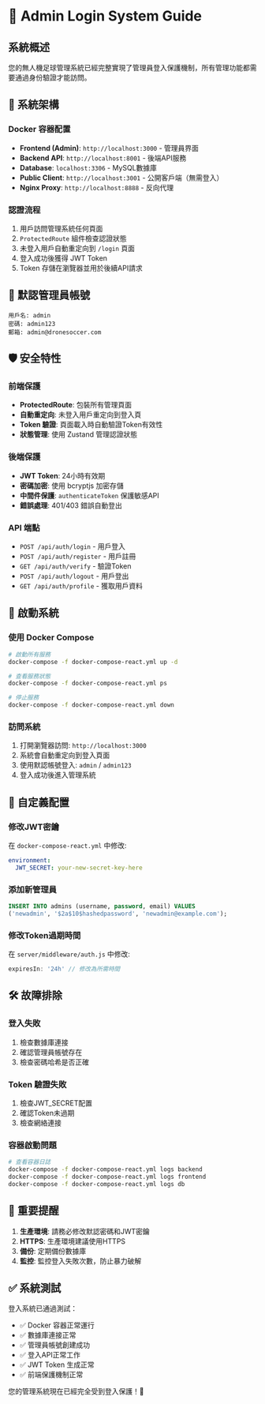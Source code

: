 # 🔐 Admin Login System Guide

## 系統概述
您的無人機足球管理系統已經完整實現了管理員登入保護機制，所有管理功能都需要通過身份驗證才能訪問。

## 🚀 系統架構

### Docker 容器配置
- **Frontend (Admin)**: `http://localhost:3000` - 管理員界面
- **Backend API**: `http://localhost:8001` - 後端API服務
- **Database**: `localhost:3306` - MySQL數據庫
- **Public Client**: `http://localhost:3001` - 公開客戶端（無需登入）
- **Nginx Proxy**: `http://localhost:8888` - 反向代理

### 認證流程
1. 用戶訪問管理系統任何頁面
2. `ProtectedRoute` 組件檢查認證狀態
3. 未登入用戶自動重定向到 `/login` 頁面
4. 登入成功後獲得 JWT Token
5. Token 存儲在瀏覽器並用於後續API請求

## 🔑 默認管理員帳號

```
用戶名: admin
密碼: admin123
郵箱: admin@dronesoccer.com
```

## 🛡️ 安全特性

### 前端保護
- **ProtectedRoute**: 包裝所有管理頁面
- **自動重定向**: 未登入用戶重定向到登入頁
- **Token 驗證**: 頁面載入時自動驗證Token有效性
- **狀態管理**: 使用 Zustand 管理認證狀態

### 後端保護
- **JWT Token**: 24小時有效期
- **密碼加密**: 使用 bcryptjs 加密存儲
- **中間件保護**: `authenticateToken` 保護敏感API
- **錯誤處理**: 401/403 錯誤自動登出

### API 端點
- `POST /api/auth/login` - 用戶登入
- `POST /api/auth/register` - 用戶註冊
- `GET /api/auth/verify` - 驗證Token
- `POST /api/auth/logout` - 用戶登出
- `GET /api/auth/profile` - 獲取用戶資料

## 🚀 啟動系統

### 使用 Docker Compose
```bash
# 啟動所有服務
docker-compose -f docker-compose-react.yml up -d

# 查看服務狀態
docker-compose -f docker-compose-react.yml ps

# 停止服務
docker-compose -f docker-compose-react.yml down
```

### 訪問系統
1. 打開瀏覽器訪問: `http://localhost:3000`
2. 系統會自動重定向到登入頁面
3. 使用默認帳號登入: `admin` / `admin123`
4. 登入成功後進入管理系統

## 🔧 自定義配置

### 修改JWT密鑰
在 `docker-compose-react.yml` 中修改:
```yaml
environment:
  JWT_SECRET: your-new-secret-key-here
```

### 添加新管理員
```sql
INSERT INTO admins (username, password, email) VALUES 
('newadmin', '$2a$10$hashedpassword', 'newadmin@example.com');
```

### 修改Token過期時間
在 `server/middleware/auth.js` 中修改:
```javascript
expiresIn: '24h' // 修改為所需時間
```

## 🛠️ 故障排除

### 登入失敗
1. 檢查數據庫連接
2. 確認管理員帳號存在
3. 檢查密碼哈希是否正確

### Token 驗證失敗
1. 檢查JWT_SECRET配置
2. 確認Token未過期
3. 檢查網絡連接

### 容器啟動問題
```bash
# 查看容器日誌
docker-compose -f docker-compose-react.yml logs backend
docker-compose -f docker-compose-react.yml logs frontend
docker-compose -f docker-compose-react.yml logs db
```

## 📝 重要提醒

1. **生產環境**: 請務必修改默認密碼和JWT密鑰
2. **HTTPS**: 生產環境建議使用HTTPS
3. **備份**: 定期備份數據庫
4. **監控**: 監控登入失敗次數，防止暴力破解

## ✅ 系統測試

登入系統已通過測試：
- ✅ Docker 容器正常運行
- ✅ 數據庫連接正常
- ✅ 管理員帳號創建成功
- ✅ 登入API正常工作
- ✅ JWT Token 生成正常
- ✅ 前端保護機制正常

您的管理系統現在已經完全受到登入保護！🎉